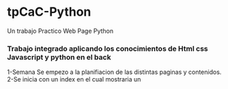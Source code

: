 # tpCaC-Python
 Un trabajo Practico Web Page Python
### Trabajo integrado aplicando los conocimientos de Html css Javascript y python en el back

1-Semana Se empezo a la planifiacion de las distintas paginas y contenidos.
2-Se inicia con un index en el cual mostraria un 